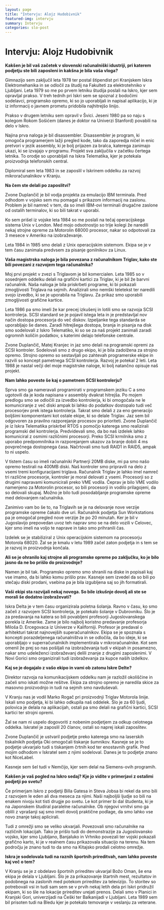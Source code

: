 ```yaml
---
layout: page
title: "Intervju: Alojz Hudobivnik"
featured-img: intervju
summary: Intervju
categories: slo-post
---
```


# Intervju: Alojz Hudobivnik





**Kakšen je bil vaš začetek v slovenski računalniški idustriji, pri katerem podjetju ste bili zaposleni in kakšna je bila vaša vloga?**

Gimnazijo sem zaključil leta 1978 ter postal štipendist pri Kranjskem Iskra Elektromehanika in se odločil za študij na Fakulteti za elektrotehniko v Ljubljani. Leta 1979 so me po prvem letniku študija poslali na Iskro, kjer sem opravljal prakso. V treh tednih pri Iskri sem se spoznal z bodočimi sodelavci, programsko opremo, ki so jo uporabljali in napisal aplikacijo, ki je iz informacij o javnem prometu pridobila najhitrejšo linijo.

Prakso v drugem letniku sem opravil v Švici. Jeseni 1980 pa so naju s kolegom Rokom Sošićem (danes je doktor na Univerzi Stanford) povabili na delo v Iskro.

Najina prva naloga je bil disassembler. Disassembler je program, ki omogoča programerjem lažji pregled kode, tako da zaporedja ničel in enic pretvori v jezik assembly, ki je bolj prijazen za bralca, katerega zanimajo ukazi, ki se izvajajo v programu. Projekt sva zaključila v začetku čertega letnika. To orodje so uporabljali na Iskra Telematika, kjer je potekala proizvodnja telefonskih central.

Diplomiral sem leta 1983 in se zaposlil v Iskrinem oddelku za razvoj mikroračunalnikov v Kranju.

**Na čem ste delali po zaposlitvi?**

Zvone Duplančič je bil vodja projekta za emulacijo IBM terminala. Pred odhodom v vojsko sem mu pomagal s prikazom informacij na zaslonu. Problem je bil namreč v tem, da so imeli IBM-ovi terminali drugačne zaslone od ostalih terminalov, ki so bili takrat v uporabi.

Ko sem prišel iz vojske leta 1984 so me poslali na tečaj operacijskega sistema Unix v London. Med mojo odsotnostjo so trije kolegi že naredili nekaj strojne opreme za Motorolin 68000 procesor, nakar so odpotovali za 3 mesece v Ameriko na izobraževanje.

Leta 1984 in 1985 smo delali z Unix operacijskim sistemom. Ekipa se je v tem času zanimala predvsem za pisanje gonilnikov za Linux.

**Vaša magistrska naloga je bila povezana z računalnikom Triglav, kako ste bili povezani z razvojem tega računalnika?**

Moj prvi projekt v zvezi s Triglavom je bil komercialen. Leta 1985 so v sosednjem oddelku delali na grafični kartici za Triglav, ki je bil že barvni računalnik. Naša naloga je bila priskrbeti programe, ki bi pokazali zmogljivosti Triglava na sejmih. Analizirali smo nemški teletekst ter naredili svojo izvedbo, ki se je uporabila na Triglavu. Za prikaz smo uporabili zmogljivosti grafične kartice.

Leta 1986 pa smo imeli že kar precej izkušenj in lotili smo se razvoja SCSI kontrolerja. SCSI standard se je pojavil istega leta in je predstavljal nov način dostopa procesorja do več diskov. Izpeljanke tega standarda se uporabljajo še danes. Zaradi hitrejšega dostopa, branja in pisanja na disk smo sodelovali z Iskro Telematiko, ki so se za naš projekt zanimali zaradi ogromnih količin podatkov, s katerimi delajo telefonske centrale.

Zvone Duplančič, Matej Kranjec in jaz smo delali na programski opremi za SCSI kontroler. Sodelovali smo z drugo ekipo, ki je bila zadolžena za strojno opremo. Strojno opremo so sestavljali po zahtevah programerske ekipe in razvili so koncept pametnega SCSI kontrolerja. Razvoj je potekal 2 leti. Leta 1988 je nastal večji del moje magistrske naloge, ki bolj natančno opisuje naš projekt.

**Nam lahko poveste še kaj o pametnem SCSI kontrolerju?**

Sprva smo ga nameravali programirati v programskem jeziku C a smo ugotovili da je koda napisana v assembly dvakrat hitrejša. Po mojem predlogu smo se odločili za izvedbo kontrolerja, ki bi omogočala ne le komuniciranje z več diski ampak bi lahko do podatkov dostopalo tudi več procesorjev prek istega kontrolerja. Takrat smo delali z za eno generacijo boljšimi komponentami kot ostale ekipe, ki so delale Triglav. Jaz sem bil odgovoren za pravilno razporejanje procesov po prioriteti. Zvone Duplančič je iz Iskra Telematika priskrbel RTOS s pomočjo katerega smo realizirali programski del kontrolerja. Predvidevali smo, da bo naš izdelek lahko komuniciral z osmimi različnimi procesorji. Preko SCSI krmilnika smo z uporabo predpomnilnika in razporejanjem ukazov za branje dobili 4 ms povprečnega dostopnega časa. Načrtovali smo tudi RAID1 in RAID5, ampak to ni uspelo.

V tistem času so imeli računalniki Partnerji 20MB diske, mi pa smo našo opremo testirali na 400MB diski. Naš kontroler smo pripravili na delo z vsemi tremi konfiguracijami triglava. Računalnik Triglav je lahko imel namreč tri različne procesorje, kontroler je moral delovati z vsemi. Procesorji so z drugimi napravami komunicirali preko VME vodila. Čeprav je bilo VME vodilo namenjeno za Motorolin procesor, so bili procesorji in vodilo prilagojeni, da so delovali skupaj. Možno je bilo tudi posodabljanje programske opreme med delovanjem računalnika.

Zanimivo vam bo še to, na Triglavih se je na delovanje nove verzije programske opreme čakalo dve uri. Računalnik podjetja Sun Workstations pa je omogočal pregled nove verzije že po 20 minutah. Ker je bil v Jugoslavijo prepovedan uvoz teh naprav smo se na delo vozili v Celovec, kjer smo imeli na voljo te naprave in tako smo prihranili čas.

Izdelek se je stabiliziral z Unix operacijskim sistemom na procesorju Motorola 68020. Žal se je kmalu v letu 1989 začel zaton podjetja in s tem se je razvoj in proizvodnja končala.

**Ali se je ohranilo kaj strojne ali programske opreme po zaključku, ko je bilo jasno da ne bo prišlo do proizvodnje?**

Namen je bil tak. Programsko opremo smo shranili na diske in popisali kaj vse imamo, da bi lahko komu prišlo prav. Kasneje sem izvedel da so bili po stečaju diski prodani, vsebina pa je bila izgubljena saj so jih formatirali.

**Vaši ekipi sta razvijali nekaj novega. So bile izkušnje dovolj ali ste se morali še dodatno izobraževati?**

Iskra Delta je v tem času organizirala poletna šolanja. Ravno v času, ko smo začeli z razvojem SCSI kontrolerja, je potekalo šolanje v Dubrovniku. Šlo je za predavanja na katera so bili povabljeni profesorji Jugoslovanskega porekla iz Amerike. Zame je bilo najbolj koristno predavanje profesorja Miloša D. Ercegovaca iz Univerze v Kaliforniji. Profesor je predaval o arhitekturi takrat najnovejših superačunalnikov. Ekipa se je spoznala s koncepti porazdeljenega računalništva in se odločila, da bo ideje, ki se uporabljajo v superračunalnikih implementirala v mikroračunalnike. Kot sem omenil že prej so nas pošiljali na izobraževanja tudi v ekipah in posamezno, nakar smo udeleženci izobraževanj delili znanje z drugimi zaposlenimi. V Novi Gorici smo organizirali tudi izobraževanja za kupce naših izdelkov.

**Kaj se je dogajalo z vašo ekipo in vami ob zatonu Iskre Delte?**

Direktor razvoja na komunikacijskem oddelku nam je razložil okoliščine in začeli smo iskati možne rešitve. Ekipa za strojno opremo je naredila skice za masovno proizvodnjo in tudi na sejmih smo navduševali.

V Kranju nas je vodil Marko Rogač pri proizvodnji Triglav Motorola linije. Iskali smo podjetja, ki bi lahko odkupila naš oddelek. Šlo je za 60 ljudi, polovica je delala na aplikacijah, ostali pa smo delali na grafični kartici, SCSI kartici ter strojni opremi.

Žal se nam ni uspelo dogovoriti z nobenim podjetjem za odkup celotnega oddelka. Iskratel je zaposlil 20 članov, ostali so naprej iskali zaposlitev.

Zvone Duplančič je ustvaril podjetje preko katerega smo na laserskih tiskalnikih podjetja Oki omogočali tiskanje šumnikov. Kasneje se je to podjetje ukvarjalo tudi s tiskanjem črtnih kod ter enostavnih grafik. Pred mojim odhodom v Iskratel sem z njimi sodeloval. Danes je to podjetje znano kot NiceLabel.

Kasneje sem šel tudi v Nemčijo, kjer sem delal na Siemens-ovih programih.

**Kakšen je vaš pogled na Iskro sedaj? Kje jo vidite v primerjavi z ostalimi podjetji po svetu?**

Če primerjam Iskro z podjetji Billa Gatesa in Steva Jobsa bi rekel da smo bili z razvojem le eden ali dva meseca za njimi. Naši najboljši ljudje so bili na enakem nivoju kot tisti drugje po svetu. Le kot primer bi dal študenta, ki je na Japonskem študiral paralelne računalnike. Ob njegovi vrnitvi smo ga oblili z vprašanji saj smo imeli dovolj praktične podlage, da smo lahko vse novo znanje takoj aplicirali.

Tudi z omrežji smo se veliko ukvarjali. Povezovali smo računalnike na različnih lokacijah. Tako je prišlo tudi do demonstrazije za Jugoslovansko vojsko, kjer smo Ljubljano, Banjaluko in Vrhniko povezali ter vojski pokazali grafično karto, ki je v realnem času prikazovala situacijo na terenu. Na tem področju je znano tudi to da smo na Kitajsko prodali celotno omrežje.

**Iskra je sodelovala tudi na raznih športnih prireditvah, nam lahko poveste kaj več o tem?**

V Kranju se je z obdelavo športnih prireditev ukvarjal Božo Oman, še ena ekipa je delala v Ljubljani. Šlo je za prikazovanje štartnih mest, rezultatov in podobnega na zaslonih med potekom prireditev za televizijo. To storitev so potrebovali vsi in tudi sam sem se v prvih nekaj letih dela pri Iskri pridružil ekipam, ki so šle na lokacije prireditev urejati prenos. Delali smo v Planici in Kranjski Gori, univerzijadi na Češki ter Balkanijadi v Ljubljani. Leta 1989 sem bil prisoten tudi na Bledu kjer je potekalo temovanje v veslanju za veterane.
